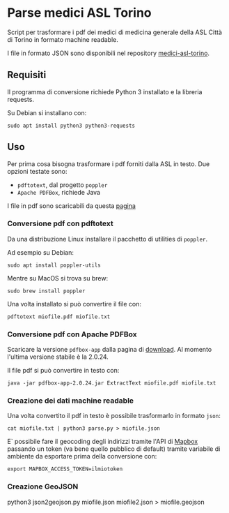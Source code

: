 # Parse medici ASL Torino

Script per trasformare i pdf dei medici di medicina generale della ASL Città di Torino in formato
machine readable.

I file in formato JSON sono disponibili nel repository [medici-asl-torino](https://github.com/xrmx/medici-asl-torino).

## Requisiti

Il programma di conversione richiede Python 3 installato e la libreria requests.

Su Debian si installano con:

```
sudo apt install python3 python3-requests
```

## Uso

Per prima cosa bisogna trasformare i pdf forniti dalla ASL in testo. Due opzioni testate sono:
- `pdftotext`, dal progetto `poppler`
- `Apache PDFBox`, richiede Java

I file in pdf sono scaricabili da questa [pagina](http://www.aslcittaditorino.it/medici-di-medicina-generale-mmg-e-pediatri-di-libera-scelta-pls/)

### Conversione pdf con pdftotext

Da una distribuzione Linux installare il pacchetto di utilities di `poppler`. 

Ad esempio su Debian:

```
sudo apt install poppler-utils
```

Mentre su MacOS si trova su brew:

```
sudo brew install poppler
```

Una volta installato si può convertire il file con:

```
pdftotext miofile.pdf miofile.txt
```

### Conversione pdf con Apache PDFBox

Scaricare la versione `pdfbox-app` dalla pagina di [download](https://pdfbox.apache.org/download.html). Al momento l'ultima versione stabile è la 2.0.24.

Il file pdf si può convertire in testo con:

```
java -jar pdfbox-app-2.0.24.jar ExtractText miofile.pdf miofile.txt
```

### Creazione dei dati machine readable

Una volta convertito il pdf in testo è possibile trasformarlo in formato `json`:

```
cat miofile.txt | python3 parse.py > miofile.json
```

E` possibile fare il geocoding degli indirizzi tramite l'API di [Mapbox](https://mapbox.com) passando
un token (va bene quello pubblico di default) tramite variabile di ambiente da esportare prima della
conversione con:

```
export MAPBOX_ACCESS_TOKEN=ilmiotoken
```

### Creazione GeoJSON


python3 json2geojson.py miofile.json miofile2.json > miofile.geojson
